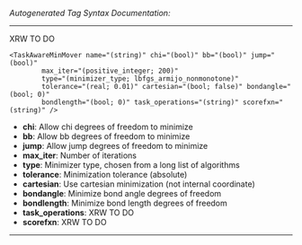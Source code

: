 _Autogenerated Tag Syntax Documentation:_

---
XRW TO DO

```
<TaskAwareMinMover name="(string)" chi="(bool)" bb="(bool)" jump="(bool)"
        max_iter="(positive_integer; 200)"
        type="(minimizer_type; lbfgs_armijo_nonmonotone)"
        tolerance="(real; 0.01)" cartesian="(bool; false)" bondangle="(bool; 0)"
        bondlength="(bool; 0)" task_operations="(string)" scorefxn="(string)" />
```

-   **chi**: Allow chi degrees of freedom to minimize
-   **bb**: Allow bb degrees of freedom to minimize
-   **jump**: Allow jump degrees of freedom to minimize
-   **max_iter**: Number of iterations
-   **type**: Minimizer type, chosen from a long list of algorithms
-   **tolerance**: Minimization tolerance (absolute)
-   **cartesian**: Use cartesian minimization (not internal coordinate)
-   **bondangle**: Minimize bond angle degrees of freedom
-   **bondlength**: Minimize bond length degrees of freedom
-   **task_operations**: XRW TO DO
-   **scorefxn**: XRW TO DO

---
